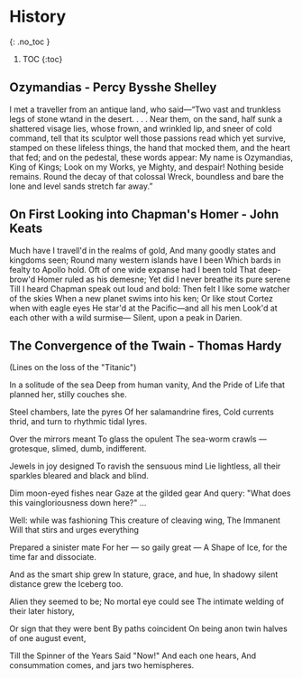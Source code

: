 # History
{: .no_toc }

1. TOC
{:toc}

## Ozymandias - Percy Bysshe Shelley

I met a traveller from an antique land, 
who said—“Two vast and trunkless legs of stone 
wtand in the desert. . . . Near them, on the sand, 
half sunk a shattered visage lies, whose frown, 
and wrinkled lip, and sneer of cold command, 
tell that its sculptor well those passions read 
which yet survive, stamped on these lifeless things, 
the hand that mocked them, and the heart that fed; 
and on the pedestal, these words appear: 
My name is Ozymandias, King of Kings; 
Look on my Works, ye Mighty, and despair! 
Nothing beside remains. Round the decay 
of that colossal Wreck, boundless and bare 
the lone and level sands stretch far away.”

## On First Looking into Chapman's Homer - John Keats

Much have I travell'd in the realms of gold,
And many goodly states and kingdoms seen;
Round many western islands have I been
Which bards in fealty to Apollo hold.
Oft of one wide expanse had I been told
That deep-brow'd Homer ruled as his demesne;
Yet did I never breathe its pure serene
Till I heard Chapman speak out loud and bold:
Then felt I like some watcher of the skies
When a new planet swims into his ken;
Or like stout Cortez when with eagle eyes
He star'd at the Pacific—and all his men
Look'd at each other with a wild surmise—
Silent, upon a peak in Darien.

## The Convergence of the Twain - Thomas Hardy

(Lines on the loss of the "Titanic")

In a solitude of the sea
Deep from human vanity,
And the Pride of Life that planned her, stilly couches she.

Steel chambers, late the pyres
Of her salamandrine fires,
Cold currents thrid, and turn to rhythmic tidal lyres.

Over the mirrors meant
To glass the opulent
The sea-worm crawls — grotesque, slimed, dumb, indifferent.

Jewels in joy designed
To ravish the sensuous mind
Lie lightless, all their sparkles bleared and black and blind.

Dim moon-eyed fishes near
Gaze at the gilded gear
And query: "What does this vaingloriousness down here?" ...

Well: while was fashioning
This creature of cleaving wing,
The Immanent Will that stirs and urges everything

Prepared a sinister mate
For her — so gaily great —
A Shape of Ice, for the time far and dissociate.

And as the smart ship grew
In stature, grace, and hue,
In shadowy silent distance grew the Iceberg too.

 Alien they seemed to be;
 No mortal eye could see
The intimate welding of their later history,

Or sign that they were bent
By paths coincident
On being anon twin halves of one august event,

Till the Spinner of the Years
Said "Now!" And each one hears,
And consummation comes, and jars two hemispheres.
